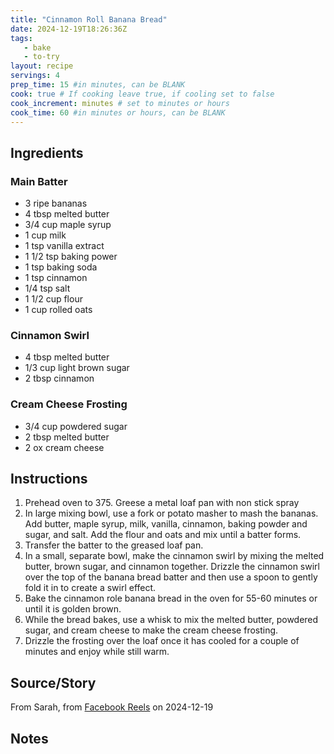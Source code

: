 ```yaml
---
title: "Cinnamon Roll Banana Bread"
date: 2024-12-19T18:26:36Z
tags: 
   - bake
   - to-try
layout: recipe
servings: 4
prep_time: 15 #in minutes, can be BLANK
cook: true # If cooking leave true, if cooling set to false
cook_increment: minutes # set to minutes or hours
cook_time: 60 #in minutes or hours, can be BLANK
---
```


## Ingredients

### Main Batter

- 3 ripe bananas
- 4 tbsp melted butter
- 3/4 cup maple syrup
- 1 cup milk
- 1 tsp vanilla extract
- 1 1/2 tsp baking power
- 1 tsp baking soda
- 1 tsp cinnamon
- 1/4 tsp salt
- 1 1/2 cup flour
- 1 cup rolled oats

### Cinnamon Swirl

- 4 tbsp melted butter
- 1/3 cup light brown sugar
- 2 tbsp cinnamon

### Cream Cheese Frosting

- 3/4 cup powdered sugar
- 2 tbsp melted butter
- 2 ox cream cheese

## Instructions

1. Prehead oven to 375. Greese a metal loaf pan with non stick spray
2. In large mixing bowl, use a fork or potato masher to mash the bananas. Add butter, maple syrup, milk, vanilla, cinnamon, baking powder and sugar, and salt. Add the flour and oats and mix until a batter forms.
3. Transfer the batter to the greased loaf pan.
4. In a small, separate bowl, make the cinnamon swirl by mixing the melted butter, brown sugar, and cinnamon together. Drizzle the cinnamon swirl over the top of the banana bread batter and then use a spoon to gently fold it in to create a swirl effect.
5. Bake the cinnamon role banana bread in the oven for 55-60 minutes or until it is golden brown.
6. While the bread bakes, use a whisk to mix the melted butter, powdered sugar, and cream cheese to make the cream cheese frosting.
7. Drizzle the frosting over the loaf once it has cooled for a couple of minutes and enjoy while still warm.

## Source/Story

From Sarah, from [Facebook Reels](https://www.facebook.com/reel/933397538718078) on 2024-12-19

## Notes

[^1]: Details